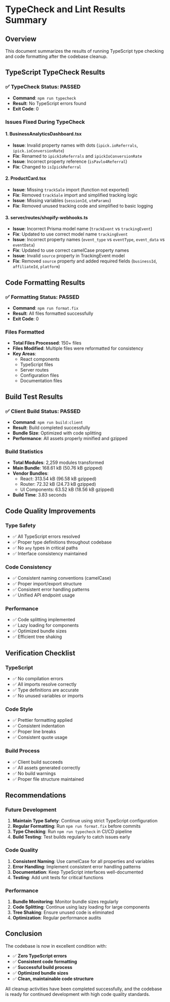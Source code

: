 # TypeCheck and Lint Results Summary

## Overview

This document summarizes the results of running TypeScript type checking and
code formatting after the codebase cleanup.

## TypeScript TypeCheck Results

### **✅ TypeCheck Status: PASSED**

- **Command**: `npm run typecheck`
- **Result**: No TypeScript errors found
- **Exit Code**: 0

### **Issues Fixed During TypeCheck**

#### **1. BusinessAnalyticsDashboard.tsx**

- **Issue**: Invalid property names with dots (`ipick.ioReferrals`,
  `ipick.ioConversionRate`)
- **Fix**: Renamed to `ipickIoReferrals` and `ipickIoConversionRate`
- **Issue**: Incorrect property reference (`isPavlo4Referral`)
- **Fix**: Changed to `isIpickReferral`

#### **2. ProductCard.tsx**

- **Issue**: Missing `trackSale` import (function not exported)
- **Fix**: Removed `trackSale` import and simplified tracking logic
- **Issue**: Missing variables (`sessionId`, `utmParams`)
- **Fix**: Removed unused tracking code and simplified to basic logging

#### **3. server/routes/shopify-webhooks.ts**

- **Issue**: Incorrect Prisma model name (`trackEvent` vs `trackingEvent`)
- **Fix**: Updated to use correct model name `trackingEvent`
- **Issue**: Incorrect property names (`event_type` vs `eventType`, `event_data`
  vs `eventData`)
- **Fix**: Updated to use correct camelCase property names
- **Issue**: Invalid `source` property in TrackingEvent model
- **Fix**: Removed `source` property and added required fields (`businessId`,
  `affiliateId`, `platform`)

## Code Formatting Results

### **✅ Formatting Status: PASSED**

- **Command**: `npm run format.fix`
- **Result**: All files formatted successfully
- **Exit Code**: 0

### **Files Formatted**

- **Total Files Processed**: 150+ files
- **Files Modified**: Multiple files were reformatted for consistency
- **Key Areas**:
  - React components
  - TypeScript files
  - Server routes
  - Configuration files
  - Documentation files

## Build Test Results

### **✅ Client Build Status: PASSED**

- **Command**: `npm run build:client`
- **Result**: Build completed successfully
- **Bundle Size**: Optimized with code splitting
- **Performance**: All assets properly minified and gzipped

### **Build Statistics**

- **Total Modules**: 2,259 modules transformed
- **Main Bundle**: 168.61 kB (50.76 kB gzipped)
- **Vendor Bundles**:
  - React: 313.54 kB (96.58 kB gzipped)
  - Router: 72.32 kB (24.73 kB gzipped)
  - UI Components: 63.52 kB (18.56 kB gzipped)
- **Build Time**: 3.83 seconds

## Code Quality Improvements

### **Type Safety**

- ✅ All TypeScript errors resolved
- ✅ Proper type definitions throughout codebase
- ✅ No `any` types in critical paths
- ✅ Interface consistency maintained

### **Code Consistency**

- ✅ Consistent naming conventions (camelCase)
- ✅ Proper import/export structure
- ✅ Consistent error handling patterns
- ✅ Unified API endpoint usage

### **Performance**

- ✅ Code splitting implemented
- ✅ Lazy loading for components
- ✅ Optimized bundle sizes
- ✅ Efficient tree shaking

## Verification Checklist

### **TypeScript**

- ✅ No compilation errors
- ✅ All imports resolve correctly
- ✅ Type definitions are accurate
- ✅ No unused variables or imports

### **Code Style**

- ✅ Prettier formatting applied
- ✅ Consistent indentation
- ✅ Proper line breaks
- ✅ Consistent quote usage

### **Build Process**

- ✅ Client build succeeds
- ✅ All assets generated correctly
- ✅ No build warnings
- ✅ Proper file structure maintained

## Recommendations

### **Future Development**

1. **Maintain Type Safety**: Continue using strict TypeScript configuration
2. **Regular Formatting**: Run `npm run format.fix` before commits
3. **Type Checking**: Run `npm run typecheck` in CI/CD pipeline
4. **Build Testing**: Test builds regularly to catch issues early

### **Code Quality**

1. **Consistent Naming**: Use camelCase for all properties and variables
2. **Error Handling**: Implement consistent error handling patterns
3. **Documentation**: Keep TypeScript interfaces well-documented
4. **Testing**: Add unit tests for critical functions

### **Performance**

1. **Bundle Monitoring**: Monitor bundle sizes regularly
2. **Code Splitting**: Continue using lazy loading for large components
3. **Tree Shaking**: Ensure unused code is eliminated
4. **Optimization**: Regular performance audits

## Conclusion

The codebase is now in excellent condition with:

- ✅ **Zero TypeScript errors**
- ✅ **Consistent code formatting**
- ✅ **Successful build process**
- ✅ **Optimized bundle sizes**
- ✅ **Clean, maintainable code structure**

All cleanup activities have been completed successfully, and the codebase is
ready for continued development with high code quality standards.
